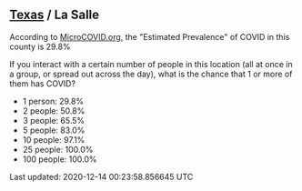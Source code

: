 
## [Texas](/united-states/texas) / La Salle

According to [MicroCOVID.org](http://microcovid.org),
the "Estimated Prevalence" of COVID in this county is 29.8%

If you interact with a certain number of people in this location
(all at once in a group, or spread out across the day), what is the chance that
1 or more of them has COVID?

- 1 person: 29.8%
- 2 people: 50.8%
- 3 people: 65.5%
- 5 people: 83.0%
- 10 people: 97.1%
- 25 people: 100.0%
- 100 people: 100.0%

Last updated: 2020-12-14 00:23:58.856645 UTC
